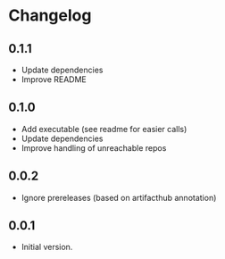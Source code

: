 # Changelog

## 0.1.1

- Update dependencies
- Improve README

## 0.1.0

- Add executable (see readme for easier calls)
- Update dependencies
- Improve handling of unreachable repos

## 0.0.2

- Ignore prereleases (based on artifacthub annotation)

## 0.0.1

- Initial version.
